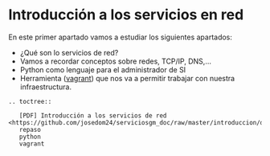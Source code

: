 # Introducción a los servicios en red


En este primer apartado vamos a estudiar los siguientes apartados:

* ¿Qué son lo servicios de red?
* Vamos a recordar conceptos sobre redes, TCP/IP, DNS,...
* Python como lenguaje para el administrador de SI
* Herramienta ([vagrant](https://www.vagrantup.com/)) que nos va a permitir trabajar con nuestra infraestructura.


```eval_rst
.. toctree::
   
   [PDF] Introducción a los servicios de red <https://github.com/josedom24/serviciosgm_doc/raw/master/introduccion/doc/servicios_en_red.pdf>
   repaso
   python
   vagrant
```
   
